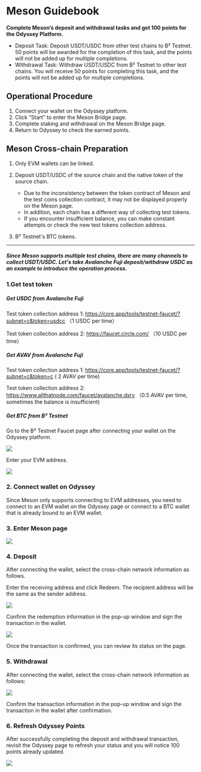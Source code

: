 # Meson Guidebook

**Complete Meson’s deposit and withdrawal tasks and get 100 points for the Odyssey Platform.**

*   Deposit Task: Deposit USDT/USDC from other test chains to B² Testnet. 50 points will be awarded for the completion of this task, and the points will not be added up for multiple completions.
*   Withdrawal Task: Withdraw USDT/USDC from B² Testnet to other test chains. You will receive 50 points for completing this task, and the points will not be added up for multiple completions.

## Operational Procedure

1.  Connect your wallet on the Odyssey platform.
2.  Click “Start” to enter the Meson Bridge page.
3.  Complete staking and withdrawal on the Meson Bridge page.
4.  Return to Odyssey to check the earned points.

## Meson Cross-chain Preparation

1.  Only EVM wallets can be linked.

2.  Deposit USDT/USDC of the source chain and the native token of the source chain.
    *   Due to the inconsistency between the token contract of Meson and the test coins collection contract, it may not be displayed properly on the Meson page.
    *   In addition, each chain has a different way of collecting test tokens.
    *   If you encounter insufficient balance, you can make constant attempts or check the new test tokens collection address.

3.  B² Testnet's BTC tokens.

***

##### Since Meson supports multiple test chains, there are many channels to collect USDT/USDC. Let's take Avalanche Fuji deposit/withdraw USDC as an example to introduce the operation process.

### 1.Get test token

##### Get USDC from Avalanche Fuji

Test token collection address 1: <https://core.app/tools/testnet-faucet/?subnet=c&token=usdcc> （1 USDC per time）

Test token collection address 2: <https://faucet.circle.com/> （10 USDC per time）

##### Get AVAV from Avalanche Fuji

Test token collection address 1: <https://core.app/tools/testnet-faucet/?subnet=c&token=c> ( 2 AVAV per time)

Test token collection address 2: <https://www.allthatnode.com/faucet/avalanche.dsrv> （0.5 AVAV per time, sometimes the balance is insufficient)

##### Get BTC from B² Testnet

Go to the B² Testnet Faucet page after connecting your wallet on the Odyssey platform.

![](https://quicknode.quicknode-ipfs.com/ipfs/Qmb35thEGtKUneM2JWDUjZ8i83dvhKrvEqFZTcF31xYWKz)

Enter your EVM address.

![](https://quicknode.quicknode-ipfs.com/ipfs/QmUQVGEvXoetByyMU2XV5zYT7owYgj1pCta2jzNqiwPGjQ)


### 2. Connect wallet on Odyssey

Since Meson only supports connecting to EVM addresses, you need to connect to an EVM wallet on the Odyssey page or connect to a BTC wallet that is already bound to an EVM wallet.

### 3. Enter Meson page

![](https://quicknode.quicknode-ipfs.com/ipfs/QmTcWiKXcmVHcJ9M9R1onmxFr5Rsvz5ADb3wXcbXLnC8nP)

### 4. Deposit

After connecting the wallet, select the cross-chain network information as follows.

Enter the receiving address and click Redeem. The recipient address will be the same as the sender address.

![](https://quicknode.quicknode-ipfs.com/ipfs/QmTmkB3znkFh3qiNTGeP7dvnaHTwZCAyyNUnNMnpbCEzkp)

Confirm the redemption information in the pop-up window and sign the transaction in the wallet.

![](https://quicknode.quicknode-ipfs.com/ipfs/QmSjgzZJGBmrM1NuUWKCuZATzPLhC4wqv4ZkLFtQQWGRH9)

Once the transaction is confirmed, you can review its status on the page.

### 5. Withdrawal

After connecting the wallet, select the cross-chain network information as follows:

![](https://quicknode.quicknode-ipfs.com/ipfs/QmP57h3N5dixj4GxgYSqzET5G6skNihxRhyTNyB6JyWeeL)

Confirm the transaction information in the pop-up window and sign the transaction in the wallet after confirmation.

### 6. Refresh Odyssey Points

After successfully completing the deposit and withdrawal transaction, revisit the Odyssey page to refresh your status and you will notice 100 points already updated.

![](https://quicknode.quicknode-ipfs.com/ipfs/QmS8ysb2CypWDbvEUMqfckvtEcr85KPW3S8da4bTis9PxJ)